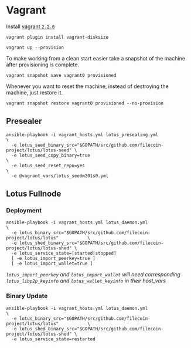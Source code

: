 Vagrant
=======

Install [vagrant `2.2.6`](https://releases.hashicorp.com/vagrant/2.2.6/)

```
vagrant plugin install vagrant-disksize
```

```
vagrant up --provision
```

To make working from a clean start easier take a snapshot of the machine after provisioning is complete.

```
vagrant snapshot save vagrant0 provisioned
```

Whenever you want to reset the machine, instead of destroying the machine, just restore it.

```
vagrant snapshot restore vagrant0 provisioned --no-provision
```

Presealer
---------

```
ansible-playbook -i vagrant_hosts.yml lotus_presealing.yml                            \
  -e lotus_seed_binary_src="$GOPATH/src/github.com/filecoin-project/lotus/lotus-seed" \
  -e lotus_seed_copy_binary=true                                                      \
  -e lotus_seed_reset_repo=yes                                                        \
  -e @vagrant_vars/lotus_seedm201s0.yml
```

Lotus Fullnode
--------------

### Deployment

```
ansible-playbook -i vagrant_hosts.yml lotus_daemon.yml                                \
  -e lotus_binary_src="$GOPATH/src/github.com/filecoin-project/lotus/lotus"           \
  -e lotus_shed_binary_src="$GOPATH/src/github.com/filecoin-project/lotus/lotus-shed" \
  -e lotus_service_state=[started|stopped]
  [ -e lotus_import_peerkey=true ]
  [ -e lotus_import_wallet=true ]
```

*`lotus_import_peerkey` and `lotus_import_wallet` will need corresponding `lotus_libp2p_keyinfo`
and `lotus_wallet_keyinfo` in their host_vars*

### Binary Update

```
ansible-playbook -i vagrant_hosts.yml lotus_daemon.yml                                \
  -e lotus_binary_src="$GOPATH/src/github.com/filecoin-project/lotus/lotus"           \
  -e lotus_shed_binary_src="$GOPATH/src/github.com/filecoin-project/lotus/lotus-shed" \
  -e lotus_service_state=restarted
```
